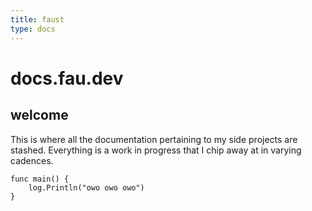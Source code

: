 ```yaml
---
title: faust
type: docs
---
```


# docs.fau.dev

## welcome

This is where all the documentation pertaining to my side projects are stashed.
Everything is a work in progress that I chip away at in varying cadences.

    func main() {
        log.Println("owo owo owo")
    }
